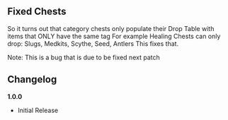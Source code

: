 ## Fixed Chests

So it turns out that category chests only populate their Drop Table with items that ONLY have the same tag
For example Healing Chests can only drop: Slugs, Medkits, Scythe, Seed, Antlers
This fixes that.

Note: This is a bug that is due to be fixed next patch

## Changelog

**1.0.0**

* Initial Release
